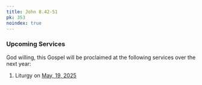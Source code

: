 ```yaml
---
title: John 8.42-51
pk: 353
noindex: true
---
```


### Upcoming Services

God willing, this Gospel will be proclaimed at the following services over the next year:


1. Liturgy on [May, 19, 2025](https://orthocal.info/readings/gregorian/2025/05/19/)
